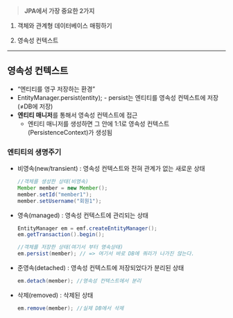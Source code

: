 > **JPA에서 가장 중요한 2가지**

1) 객체와 관계형 데이터베이스 매핑하기

2) 영속성 컨텍스트
      
---

## 영속성 컨텍스트

- “엔티티를 영구 저장하는 환경”
- EntityManager.persist(entity); - persist는 엔티티를 영속성 컨텍스트에 저장(≠DB에 저장)
- **엔티티 매니저**를 통해서 영속성 컨텍스트에 접근
    - 엔티티 매니저를 생성하면 그 안에 1:1로 영속성 컨텍스트(PersistenceContext)가 생성됨

### 엔티티의 생명주기

- 비영속(new/transient) : 영속성 컨텍스트와 전혀 관계가 없는 새로운 상태
    
    ```java
    //객체를 생성한 상태(비영속)
    Member member = new Member();
    member.setId("member1");
    member.setUsername("회원1");
    ```
    
- 영속(managed) : 영속성 컨텍스트에 관리되는 상태
    
    ```java
    EntityManager em = emf.createEntityManager();
    em.getTransaction().begin();
    
    //객체를 저장한 상태(여기서 부터 영속상태)
    em.persist(member); // => 여기서 바로 DB에 쿼리가 나가진 않는다.
    ```
    
- 준영속(detached) : 영속성 컨텍스트에 저장되었다가 분리된 상태
    
    ```java
    em.detach(member); //영속성 컨텍스트에서 분리
    ```
    
- 삭제(removed) : 삭제된 상태
    ```java
    em.remove(member); //실제 DB에서 삭제
    ```    
  
